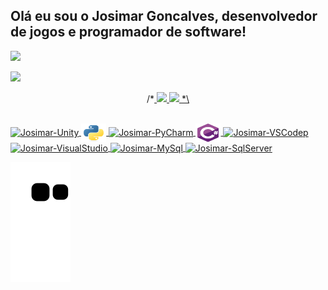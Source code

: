 ## Olá eu sou o Josimar Goncalves, desenvolvedor de jogos e programador de software!

  <div>
  
  <a href="https://www.linkedin.com/in/josimareduardo/" target="_blank"><img src="https://img.shields.io/badge/-LinkedIn-%230077B5?style=for-the-badge&logo=linkedin&logoColor=white" target="_blank"></a>
         
  </div>
  <div>
  
  <a href="https://foxchanger.itch.io/" target="_blank"><img src="https://img.shields.io/badge/Itch.io-FA5C5C?style=for-the-badge&logo=itch.io&logoColor=white"  target="_blank"></a>
  
</div>

<div align="center">
  
  /*<a href="https://github.com/josimargoncalves">
  <img height="160em" src="https://github-readme-stats.vercel.app/api?username=josimargoncalves&show_icons=true&theme=algolia&include_all_commits=true&count_private=true"/>
  <img height="160em" src="https://github-readme-stats.vercel.app/api/top-langs/?username=josimargoncalves&layout=compact&langs_count=7&theme=algolia"/>
*\
 </div>

<div style="display: inline_block"><br>
  <img align="center" alt="Josimar-Unity" height="30" width="40" src="https://cdn.jsdelivr.net/gh/devicons/devicon/icons/unity/unity-original-wordmark.svg">
  

  <img align="center" alt="Josimar-Python" height="30" width="40" src="https://raw.githubusercontent.com/devicons/devicon/master/icons/python/python-original.svg">
  <img align="center" alt="Josimar-PyCharm" height="40" width="50" src="https://cdn.jsdelivr.net/gh/devicons/devicon/icons/pycharm/pycharm-plain-wordmark.svg">
  

  <img align="center" alt="Josimar-Csharp" height="30" width="40" src="https://raw.githubusercontent.com/devicons/devicon/master/icons/csharp/csharp-original.svg">
  <img align="center" alt="Josimar-VSCodep" height="30" width="40" src="https://cdn.jsdelivr.net/gh/devicons/devicon/icons/vscode/vscode-original-wordmark.svg">
  <img align="center" alt="Josimar-VisualStudio" height="30" width="40" src="https://cdn.jsdelivr.net/gh/devicons/devicon/icons/visualstudio/visualstudio-plain.svg">

  <img align="center" alt="Josimar-MySql" height="30" width="40" src="https://cdn.jsdelivr.net/gh/devicons/devicon/icons/mysql/mysql-original-wordmark.svg">
  <img align="center" alt="Josimar-SqlServer" height="30" width="40" src="https://cdn.jsdelivr.net/gh/devicons/devicon/icons/microsoftsqlserver/microsoftsqlserver-plain-wordmark.svg">

  


  
  ![Snake animation](https://github.com/rafaballerini/rafaballerini/blob/output/github-contribution-grid-snake.svg)
  
  
  
  
  </div>

